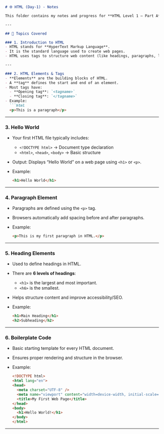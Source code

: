 ```markdown
# 🌐 HTML (Day-1) - Notes

This folder contains my notes and progress for **HTML Level 1 – Part A** from my Web Development journey. These are the very basics of HTML that help in forming the foundation.

---

## 📘 Topics Covered

### 1. Introduction to HTML
- HTML stands for **HyperText Markup Language**.
- It is the standard language used to create web pages.
- HTML uses tags to structure web content (like headings, paragraphs, links, etc.).

---

### 2. HTML Elements & Tags
- **Elements** are the building blocks of HTML.
- A **tag** defines the start and end of an element.
- Most tags have:
  - **Opening tag**: `<tagname>`
  - **Closing tag**: `</tagname>`
- Example:
  ```html
  <p>This is a paragraph</p>
````

---

### 3. Hello World

* Your first HTML file typically includes:

  * `<!DOCTYPE html>` → Document type declaration
  * `<html>`, `<head>`, `<body>` → Basic structure
* Output: Displays “Hello World” on a web page using `<h1>` or `<p>`.
* Example:

  ```html
  <h1>Hello World</h1>
  ```

---

### 4. Paragraph Element

* Paragraphs are defined using the `<p>` tag.
* Browsers automatically add spacing before and after paragraphs.
* Example:

  ```html
  <p>This is my first paragraph in HTML.</p>
  ```

---

### 5. Heading Elements

* Used to define headings in HTML.
* There are **6 levels of headings**:

  * `<h1>` is the largest and most important.
  * `<h6>` is the smallest.
* Helps structure content and improve accessibility/SEO.
* Example:

  ```html
  <h1>Main Heading</h1>
  <h2>Subheading</h2>
  ```

---

### 6. Boilerplate Code

* Basic starting template for every HTML document.
* Ensures proper rendering and structure in the browser.
* Example:

  ```html
  <!DOCTYPE html>
  <html lang="en">
  <head>
    <meta charset="UTF-8" />
    <meta name="viewport" content="width=device-width, initial-scale=1.0" />
    <title>My First Web Page</title>
  </head>
  <body>
    <h1>Hello World!</h1>
  </body>
  </html>
  ```

---

```

